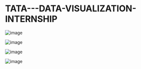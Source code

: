 # TATA---DATA-VISUALIZATION-INTERNSHIP

![image](https://github.com/user-attachments/assets/7e22733a-a40d-4deb-b8d1-8b58dd0d95fd)

![image](https://github.com/user-attachments/assets/a42f8db8-9b81-44fa-a5ea-cbba03783718)

![image](https://github.com/user-attachments/assets/70767385-8ac2-4ed5-99aa-eb0ebb25ac40)

![image](https://github.com/user-attachments/assets/ad32f8ce-b2b0-4ab7-9f56-3af1e54549d4)
